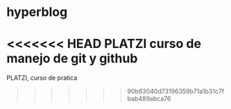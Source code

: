 # hyperblog
<<<<<<< HEAD
PLATZI curso de manejo de git y github
=======
PLATZI, curso de pratica
>>>>>>> 90b63040d73196359b71a1b31c7fbab489abca76
